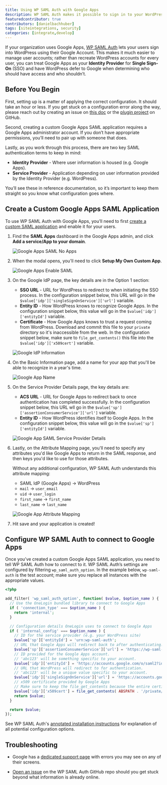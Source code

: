 ```yaml
---
title: Using WP SAML Auth with Google Apps
description: WP SAML Auth makes it possible to sign in to your WordPress site using Google Apps.
featuredcontributor: true
contributors: [danielbachhuber]
tags: [siteintegrations, security]
categories: [integrate,develop]
---
```

If your organization uses Google Apps, [WP SAML Auth](https://wordpress.org/plugins/wp-saml-auth/) lets your users sign into WordPress using their Google Account. This makes it much easier to manage user accounts; rather than recreate WordPress accounts for every user, you can treat Google Apps as your **Identity Provider** for **Single Sign-On** (SSO) and have WordPress defer to Google when determining who should have access and who shouldn’t.

## Before You Begin

First, setting up is a matter of applying the correct configuration. It should take an hour or less. If you get stuck on a configuration error along the way, please reach out by creating an issue on [this doc](https://github.com/pantheon-systems/documentation/issues/new?title=Using%20WP%20SAML%20Auth%20with%20Google%20Apps%20Doc%20Update%20&body=Re%3A%20%5BUsing%20WP%20SAML%20Auth%20with%20Google%20Apps%5D(https%3A%2F%2Fpantheon.io/docs/wordpress-google-sso/)%0A%0APriority%20(Low%E2%80%9A%20Medium%E2%80%9A%20High)%3A%0A%0A%23%23%20Issue%20Description%3A%0A%0A%23%23%20Suggested%20Resolution%20\&labels=fix%20content) or the [plugin project](https://github.com/pantheon-systems/wp-saml-auth) on GitHub.

Second, creating a custom Google Apps SAML application requires a Google Apps administrator account. If you don’t have appropriate permissions, you’ll need to pair up with someone that does.

Lastly, as you work through this process, there are two key SAML authentication terms to keep in mind:

- **Identity Provider** - Where user information is housed (e.g. Google Apps).
- **Service Provider** - Application depending on user information provided by the Identity Provider (e.g. WordPress).

You’ll see these in reference documentation, so it’s important to keep them straight so you know what configuration goes where.


## Create a Custom Google Apps SAML Application
To use WP SAML Auth with Google Apps, you’ll need to first [create a custom SAML application](https://support.google.com/a/answer/6087519) and enable it for your users.

1. Find the **SAML Apps** dashboard in the Google Apps admin, and click **Add a service/App to your domain**.

    ![Google Apps SAML No Apps](../images/wordpress-google-sso/google-admin-saml-apps.png)

2. When the modal opens, you'll need to click **Setup My Own Custom App**.

    ![Google Apps Enable SAML](../images/wordpress-google-sso/enable-sso-for-samle-application.png)

3. On the Google IdP page, the key details are in the Option 1 section:

    * **SSO URL** - URL for WordPress to redirect to when initiating the SSO process. In the configuration snippet below, this URL will go in the `$value['idp']['singleSignOnService']['url']` variable.
    * **Entity ID** - How WordPress knows to recognize Google Apps. In the configuration snippet below, this value will go in the `$value['idp']['entityId']` variable.
    * **Certificate** - How Google Apps knows to trust a request coming from WordPress. Download and commit this file to your `private` directory so it's inaccessible from the web. In the configuration snippet below, make sure to `file_get_contents()` this file into the `$value['idp']['x509cert']` variable.

    ![Google IdP Information](../images/wordpress-google-sso/google-idp-information.png)

4. On the Basic Information page, add a name for your app that you'll be able to recognize in a year's time.

    ![Google App Name](../images/wordpress-google-sso/google-saml-app-name.png)

5. On the Service Provider Details page, the key details are:

    * **ACS URL** - URL for Google Apps to redirect back to once authentication has completed successfully. In the configuration snippet below, this URL wll go in the `$value['sp']['assertionConsumerService']['url']` variable.
    * **Entity ID** - How WordPress identifies itself to Google Apps. In the configuration snippet below, this value will go in the `$value['sp']['entityId']` variable.

    ![Google App SAML Service Provider Details](../images/wordpress-google-sso/service-provider-details.png)

6. Lastly, on the Attribute Mapping page, you'll need to specify any attributes you'd like Google Apps to return in the SAML response, and then keys you'd like to use for those attributes.

    Without any additional configuration, WP SAML Auth understands this attribute mapping:

    * SAML IdP (Google Apps) -> WordPress
    * `mail` -> `user_email`
    * `uid` -> `user_login`
    * `first_name` -> `first_name`
    * `last_name` -> `last_name`

    ![Google App Attribute Mapping](../images/wordpress-google-sso/attribute-mapping.png)

7. Hit save and your application is created!

## Configure WP SAML Auth to connect to Google Apps

Once you’ve created a custom Google Apps SAML application, you need to tell WP SAML Auth how to connect to it. WP SAML Auth’s settings are configured by filtering `wp_saml_auth_option`. In the example below, `wp-saml-auth` is the test account; make sure you replace all instances with the appropriate values.

```php
<?php

add_filter( 'wp_saml_auth_option', function( $value, $option_name ) {
  // Use the OneLogin bundled library to connect to Google Apps
  if ( 'connection_type' === $option_name ) {
    return 'internal';
  }

  // Configuration details OneLogin uses to connect to Google Apps
  if ( 'internal_config' === $option_name ) {
    // ID for the service provider (e.g. your WordPress site)
    $value['sp']['entityId'] = 'urn:wp-saml-auth';
    // URL that Google Apps will redirect back to after authenticating.
    $value['sp']['assertionConsumerService']['url'] = 'https://wp-saml-auth.dev';
    // ID provided for the Google Apps account.
    // 'abc123' will be something specific to your account.
    $value['idp']['entityId'] = 'https://accounts.google.com/o/saml2?idpid=abc123';
    // URL that WordPress will redirect to for authentication.
    // 'abc123' will be a unique value specific to your account.
    $value['idp']['singleSignOnService']['url'] = 'https://accounts.google.com/o/saml2/idp?idpid=abc123';
    // x509 certificate provided by Google Apps
    // Make sure to keep the file_get_contents because the entire certificate needs to be read into memory.
    $value['idp']['x509cert'] = file_get_contents( ABSPATH . '/private/GoogleIDPCertificate-wp-saml-auth.dev.pem' );
    return $value;
  }

  return $value;
});
```

See WP SAML Auth's [annotated installation instructions](https://github.com/pantheon-systems/wp-saml-auth#installation) for explanation of all potential configuration options.

## Troubleshooting

 - Google has a [dedicated support page](https://support.google.com/a/answer/6301076?hl=en) with errors you may see on any of their screens.

 - [Open an issue](https://github.com/pantheon-systems/wp-saml-auth/issues) on the WP SAML Auth GitHub repo should you get stuck beyond what information is already online.
